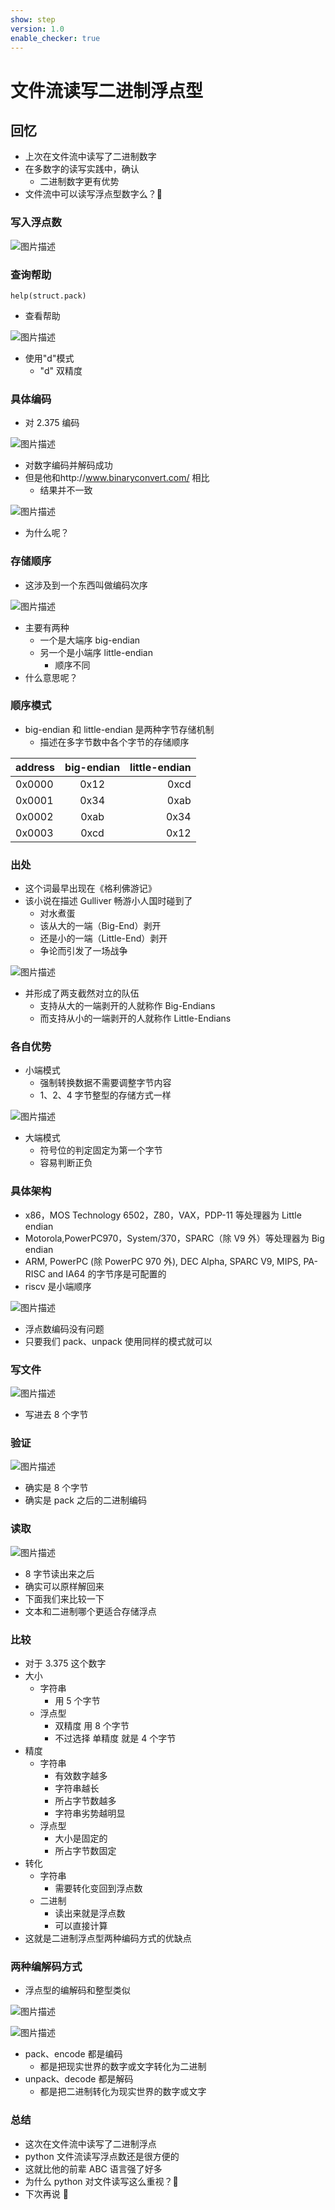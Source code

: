 ```yaml
---
show: step
version: 1.0
enable_checker: true
---
```


# 文件流读写二进制浮点型

## 回忆

- 上次在文件流中读写了二进制数字
- 在多数字的读写实践中，确认
  - 二进制数字更有优势
- 文件流中可以读写浮点型数字么？🤔

### 写入浮点数

![图片描述](https://doc.shiyanlou.com/courses/uid1190679-20240917-1726577280483)

### 查询帮助

```
help(struct.pack)
```

- 查看帮助

![图片描述](https://doc.shiyanlou.com/courses/uid1190679-20210824-1629778358118)

- 使用"d"模式
  - "d" 双精度

### 具体编码

- 对 2.375 编码

![图片描述](https://doc.shiyanlou.com/courses/uid1190679-20210824-1629778723365)

- 对数字编码并解码成功
- 但是他和http://www.binaryconvert.com/ 相比
  - 结果并不一致

![图片描述](https://doc.shiyanlou.com/courses/uid1190679-20210824-1629778594817)

- 为什么呢？

### 存储顺序

- 这涉及到一个东西叫做编码次序

![图片描述](https://doc.shiyanlou.com/courses/uid1190679-20210824-1629778862453)

- 主要有两种
  - 一个是大端序 big-endian
  - 另一个是小端序 little-endian
	- 顺序不同
- 什么意思呢？

### 顺序模式

- big-endian 和 little-endian 是两种字节存储机制
	- 描述在多字节数中各个字节的存储顺序

| address | big-endian | little-endian |
| ------- | :--------: | ------------: |
| 0x0000  |    0x12    |          0xcd |
| 0x0001  |    0x34    |          0xab |
| 0x0002  |    0xab    |          0x34 |
| 0x0003  |    0xcd    |          0x12 |

### 出处

- 这个词最早出现在《格利佛游记》
- 该小说在描述 Gulliver 畅游小人国时碰到了
  - 对水煮蛋
  - 该从大的一端（Big-End）剥开
  - 还是小的一端（Little-End）剥开
  - 争论而引发了一场战争

![图片描述](https://doc.shiyanlou.com/courses/uid1190679-20210824-1629779397783)

- 并形成了两支截然对立的队伍
  - 支持从大的一端剥开的人就称作 Big-Endians
  - 而支持从小的一端剥开的人就称作 Little-Endians

### 各自优势

- 小端模式
  - 强制转换数据不需要调整字节内容
  - 1、2、4 字节整型的存储方式一样

![图片描述](https://doc.shiyanlou.com/courses/uid1190679-20210824-1629779663854)

- 大端模式
  - 符号位的判定固定为第一个字节
  - 容易判断正负

### 具体架构

- x86，MOS Technology 6502，Z80，VAX，PDP-11 等处理器为 Little endian
- Motorola,PowerPC970，System/370，SPARC（除 V9 外）等处理器为 Big endian
- ARM, PowerPC (除 PowerPC 970 外), DEC Alpha, SPARC V9, MIPS, PA-RISC and IA64 的字节序是可配置的
- riscv 是小端顺序

![图片描述](https://doc.shiyanlou.com/courses/uid1190679-20210824-1629779986223)

- 浮点数编码没有问题
- 只要我们 pack、unpack 使用同样的模式就可以

### 写文件

![图片描述](https://doc.shiyanlou.com/courses/uid1190679-20210824-1629780249100)

- 写进去 8 个字节

### 验证

![图片描述](https://doc.shiyanlou.com/courses/uid1190679-20210824-1629780182908)

- 确实是 8 个字节
- 确实是 pack 之后的二进制编码

### 读取

![图片描述](https://doc.shiyanlou.com/courses/uid1190679-20210824-1629780423819)

- 8 字节读出来之后
- 确实可以原样解回来
- 下面我们来比较一下
- 文本和二进制哪个更适合存储浮点

### 比较

- 对于 3.375 这个数字
- 大小
  - 字符串
    - 用 5 个字节
  - 浮点型
    - 双精度 用 8 个字节
    - 不过选择 单精度 就是 4 个字节
- 精度
  - 字符串
    - 有效数字越多
    - 字符串越长
    - 所占字节数越多
    - 字符串劣势越明显
  - 浮点型
    - 大小是固定的
    - 所占字节数固定
- 转化
  - 字符串
    - 需要转化变回到浮点数
  - 二进制
    - 读出来就是浮点数
    - 可以直接计算
- 这就是二进制浮点型两种编码方式的优缺点

### 两种编解码方式

- 浮点型的编解码和整型类似

![图片描述](https://doc.shiyanlou.com/courses/uid1190679-20211105-1636121871579)

![图片描述](https://doc.shiyanlou.com/courses/uid1190679-20211105-1636121994377)

- pack、encode 都是编码
  - 都是把现实世界的数字或文字转化为二进制
- unpack、decode 都是解码
  - 都是把二进制转化为现实世界的数字或文字

### 总结

- 这次在文件流中读写了二进制浮点
- python 文件流读写浮点数还是很方便的
- 这就比他的前辈 ABC 语言强了好多
- 为什么 python 对文件读写这么重视？🤔
- 下次再说 👋
